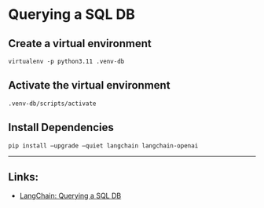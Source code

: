 # Querying a SQL DB

## Create a virtual environment
    virtualenv -p python3.11 .venv-db

## Activate the virtual environment
    .venv-db/scripts/activate

## Install Dependencies
    pip install –upgrade –quiet langchain langchain-openai


---
##  Links:
* [LangChain: Querying a SQL DB](https://python.langchain.com/docs/expression_language/cookbook/sql_db)